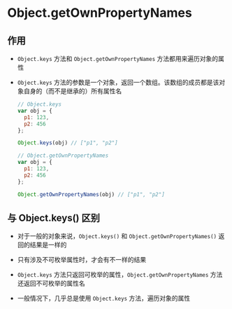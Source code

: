 # Object.getOwnPropertyNames

## 作用

  - `Object.keys` 方法和 `Object.getOwnPropertyNames` 方法都用来遍历对象的属性

  - `Object.keys` 方法的参数是一个对象，返回一个数组。该数组的成员都是该对象自身的（而不是继承的）所有属性名

    ```js
    // Object.keys
    var obj = {
      p1: 123,
      p2: 456
    };

    Object.keys(obj) // ["p1", "p2"]
    ```

    ```js
    // Object.getOwnPropertyNames
    var obj = {
      p1: 123,
      p2: 456
    };

    Object.getOwnPropertyNames(obj) // ["p1", "p2"]
    ```

## 与 Object.keys() 区别

  - 对于一般的对象来说，`Object.keys()` 和 `Object.getOwnPropertyNames()` 返回的结果是一样的

  - 只有涉及不可枚举属性时，才会有不一样的结果

  - `Object.keys` 方法只返回可枚举的属性，`Object.getOwnPropertyNames` 方法还返回不可枚举的属性名

  - 一般情况下，几乎总是使用 `Object.keys` 方法，遍历对象的属性
